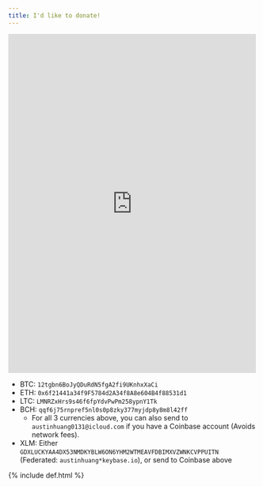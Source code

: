 ```yaml
---
title: I'd like to donate!
---
```


<script src="https://donorbox.org/widget.js" type="text/javascript"></script><iframe src="https://donorbox.org/embed/austinhuang" height="685px" width="100%" style="max-width:500px; min-width:310px; max-height:none!important" seamless="seamless" name="donorbox" frameborder="0" scrolling="no" allowpaymentrequest></iframe>

* BTC: `12tgbn6BoJyQDuRdN5fgA2fi9UKnhxXaCi`
* ETH: `0x6f21441a34f9F5784d2A34f8A8e604B4f88531d1`
* LTC: `LMNRZxHrs9s46f6fpYdvPwPm258ypnY1Tk`
* BCH: `qqf6j75rnpref5nl0s0p8zky377myjdp8y8m8l42ff`
  * For all 3 currencies above, you can also send to `austinhuang0131@icloud.com` if you have a Coinbase account (Avoids network fees).
* XLM: Either `GDXLUCKYAA4DX53NMDKYBLW6ON6YHM2WTMEAVFDBIMXVZWNKCVPPUITN` (Federated: `austinhuang*keybase.io`), or send to Coinbase above

{% include def.html %}

